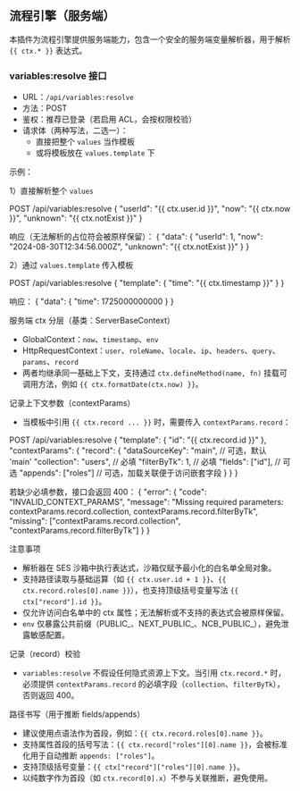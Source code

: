 ## 流程引擎（服务端）

本插件为流程引擎提供服务端能力，包含一个安全的服务端变量解析器，用于解析 `{{ ctx.* }}` 表达式。

### variables:resolve 接口

- URL：`/api/variables:resolve`
- 方法：POST
- 鉴权：推荐已登录（若启用 ACL，会按权限校验）
- 请求体（两种写法，二选一）：
  - 直接把整个 `values` 当作模板
  - 或将模板放在 `values.template` 下

示例：

1）直接解析整个 `values`

POST /api/variables:resolve
{
  "userId": "{{ ctx.user.id }}",
  "now": "{{ ctx.now }}",
  "unknown": "{{ ctx.notExist }}"
}

响应（无法解析的占位符会被原样保留）：
{
  "data": {
    "userId": 1,
    "now": "2024-08-30T12:34:56.000Z",
    "unknown": "{{ ctx.notExist }}"
  }
}

2）通过 `values.template` 传入模板

POST /api/variables:resolve
{
  "template": { "time": "{{ ctx.timestamp }}" }
}

响应：
{
  "data": { "time": 1725000000000 }
}

服务端 ctx 分层（基类：ServerBaseContext）
- GlobalContext：`now`、`timestamp`、`env`
- HttpRequestContext：`user`、`roleName`、`locale`、`ip`、`headers`、`query`、`params`、`record`
- 两者均继承同一基础上下文，支持通过 `ctx.defineMethod(name, fn)` 挂载可调用方法，例如 `{{ ctx.formatDate(ctx.now) }}`。

记录上下文参数（contextParams）
- 当模板中引用 `{{ ctx.record ... }}` 时，需要传入 `contextParams.record`：

POST /api/variables:resolve
{
  "template": {
    "id": "{{ ctx.record.id }}"
  },
  "contextParams": {
    "record": {
      "dataSourceKey": "main",            // 可选，默认 'main'
      "collection": "users",               // 必填
      "filterByTk": 1,                      // 必填
      "fields": ["id"],                    // 可选
      "appends": ["roles"]                 // 可选，加载关联便于访问嵌套字段
    }
  }
}

若缺少必填参数，接口会返回 400：
{
  "error": {
    "code": "INVALID_CONTEXT_PARAMS",
    "message": "Missing required parameters: contextParams.record.collection, contextParams.record.filterByTk",
    "missing": ["contextParams.record.collection", "contextParams.record.filterByTk"]
  }
}

注意事项
- 解析器在 SES 沙箱中执行表达式，沙箱仅赋予最小化的白名单全局对象。
- 支持路径读取与基础运算（如 `{{ ctx.user.id + 1 }}`、`{{ ctx.record.roles[0].name }}`），也支持顶级括号变量写法 `{{ ctx["record"].id }}`。
- 仅允许访问白名单中的 ctx 属性；无法解析或不支持的表达式会被原样保留。
- `env` 仅暴露公共前缀（PUBLIC_、NEXT_PUBLIC_、NCB_PUBLIC_），避免泄露敏感配置。

记录（record）校验
- `variables:resolve` 不假设任何隐式资源上下文。当引用 `ctx.record.*` 时，必须提供 `contextParams.record` 的必填字段（`collection`、`filterByTk`），否则返回 400。

路径书写（用于推断 fields/appends）
- 建议使用点语法作为首段，例如：`{{ ctx.record.roles[0].name }}`。
- 支持属性首段的括号写法：`{{ ctx.record["roles"][0].name }}`，会被标准化用于自动推断 `appends: ["roles"]`。
- 支持顶级括号变量：`{{ ctx["record"]["roles"][0].name }}`。
- 以纯数字作为首段（如 `ctx.record[0].x`）不参与关联推断，避免使用。
